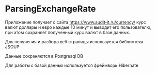 # ParsingExchangeRate
Приложение получает с сайта https://www.audit-it.ru/currency/ курс валют доллары и евро каждые 10 минут и выводит его пользователю, при этом сохраняет полученный курс валют в базе данных.

Для получения и разбора веб страницы используется библиотека JSOUP

Данные сохраняются в Postgresql DB

Для работы с базой данных используется фреймворк Hibernate

